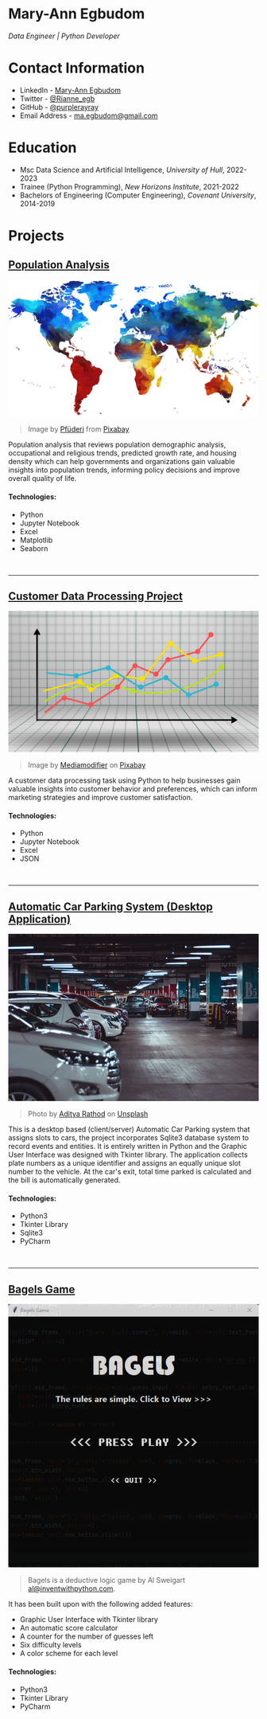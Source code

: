 # Mary-Ann Egbudom
*Data Engineer | Python Developer*

# Contact Information

- LinkedIn - [Mary-Ann Egbudom](https://www.linkedin.com/in/mary-ann-egbudom-9017b3109)
- Twitter - [@Rianne_egb](https://twitter.com/Rianne_egb)
- GitHub - [@purplerayray](https://github.com/purplerayray)
- Email Address - [ma.egbudom@gmail.com](mailto:ma.egbudom@gmail.com)

# Education
* Msc Data Science and Artificial Intelligence, *University of Hull*, 2022-2023
* Trainee (Python Programming), *New Horizons Institute*, 2021-2022
* Bachelors of Engineering (Computer Engineering), *Covenant University*, 2014-2019

# Projects
## [Population Analysis](https://github.com/purplerayray/census-analysis)
![Population Analysis](world_map.png)

> Image by <a href="https://pixabay.com/users/pfüderi-199315/?utm_source=link-attribution&amp;utm_medium=referral&amp;utm_campaign=image&amp;utm_content=1974699">Pfüderi</a> from <a href="https://pixabay.com//?utm_source=link-attribution&amp;utm_medium=referral&amp;utm_campaign=image&amp;utm_content=1974699">Pixabay</a>

Population analysis that reviews population demographic analysis, occupational and religious trends, predicted growth rate, and housing density which can help governments and organizations gain valuable insights into population trends, informing policy decisions and improve overall quality of life.

#### Technologies:

- Python
- Jupyter Notebook
- Excel
- Matplotlib
- Seaborn

<br/>

---

## [Customer Data Processing Project](https://github.com/purplerayray/customer-data-processing-project)
![Customer Data Processing Project](graph_image.jpg)

> Image by <a href="https://pixabay.com/users/mediamodifier-1567646/?utm_source=link-attribution&utm_medium=referral&utm_campaign=image&utm_content=3033203">Mediamodifier</a> on <a href="https://pixabay.com//?utm_source=link-attribution&utm_medium=referral&utm_campaign=image&utm_content=3033203">Pixabay</a>

A customer data processing task using Python to help businesses gain valuable insights into customer behavior and preferences, which can inform marketing strategies and improve customer satisfaction.

#### Technologies:

- Python
- Jupyter Notebook
- Excel
- JSON

<br/>

---

## [Automatic Car Parking System (Desktop Application)](https://github.com/purplerayray/automatic-car-parking-system)
![Automatic Car Parking System](aditya-rathod--I1AgAq3PCQ-unsplash.jpg)

> Photo by <a href="https://unsplash.com/@adityareds?utm_source=unsplash&utm_medium=referral&utm_content=creditCopyText">Aditya Rathod</a> on <a href="https://unsplash.com/s/photos/car-park?utm_source=unsplash&utm_medium=referral&utm_content=creditCopyText">Unsplash</a>

This is a desktop based (client/server) Automatic Car Parking system that assigns slots to cars, the project incorporates Sqlite3 database system to record events and entities. It is entirely written in Python and the Graphic User Interface was designed with Tkinter library. The application collects plate numbers as a unique identifier and assigns an equally unique slot number to the vehicle. At the car's exit, total time parked is calculated and the bill is automatically generated.

#### Technologies:

- Python3
- Tkinter Library
- Sqlite3
- PyCharm

<br/>

---

## [Bagels Game](https://github.com/purplerayray/bagels-game-repo)
![Bagels Game](bagels_homepage.png)

> Bagels is a deductive logic game by Al Sweigart al@inventwithpython.com. <br/>

It has been built upon with the following added features:
- Graphic User Interface with Tkinter library
- An automatic score calculator
- A counter for the number of guesses left
- Six difficulty levels
- A color scheme for each level


#### Technologies:

- Python3
- Tkinter Library
- PyCharm

<br/>


  
